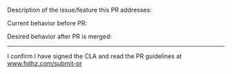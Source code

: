 Description of the issue/feature this PR addresses:

Current behavior before PR:

Desired behavior after PR is merged:




---
I confirm I have signed the CLA and read the PR guidelines at www.fothz.com/submit-pr
